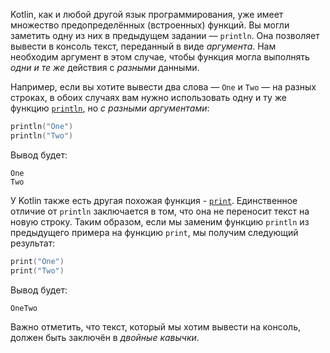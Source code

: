 Kotlin, как и любой другой язык программирования, уже имеет множество предопределённых (встроенных) функций. Вы могли заметить одну из них в предыдущем задании — `println`. Она позволяет вывести в консоль текст, переданный в виде _аргумента_. Нам необходим аргумент в этом случае, чтобы функция могла выполнять _одни и те же_ действия с _разными_ данными.

Например, если вы хотите вывести два слова — `One` и `Two` — на разных строках, в обоих случаях вам нужно использовать одну и ту же функцию [`println`](https://kotlinlang.org/api/latest/jvm/stdlib/kotlin.io/println.html#println), но _с разными аргументами_:
```kotlin
println("One")
println("Two")
```
Вывод будет:
```text
One
Two
```

У Kotlin также есть другая похожая функция - [`print`](https://kotlinlang.org/api/latest/jvm/stdlib/kotlin.io/print.html#print). Единственное отличие от `println` заключается в том, что она не переносит текст на новую строку. Таким образом, если мы заменим функцию `println` из предыдущего примера на функцию `print`, мы получим следующий результат:

```kotlin
print("One")
print("Two")
```
Вывод будет:
```text
OneTwo
```

Важно отметить, что текст, который мы хотим вывести на консоль, должен быть заключён в _двойные кавычки_.